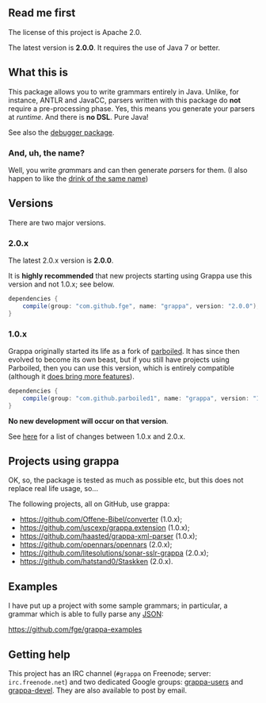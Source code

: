 ## Read me first

The license of this project is Apache 2.0.

The latest version is **2.0.0**. It requires the use of Java 7 or better.

## What this is

This package allows you to write grammars entirely in Java. Unlike, for instance, ANTLR and JavaCC,
parsers written with this package do **not** require a pre-processing phase. Yes, this means you
generate your parsers at _runtime_. And there is **no DSL**. Pure Java!

See also the [debugger package](https://github.com/fge/grappa-debugger).

### And, uh, the name?

Well, you write <i>gra</i>mmars and can then generate <i>pa</i>rsers for them. (I also happen to
like the [drink of the same name](http://www.istitutograppa.org/))

## Versions

There are two major versions.

### 2.0.x

The latest 2.0.x version is **2.0.0**.

It is **highly recommended** that new projects starting using Grappa use this
version and not 1.0.x; see below.

```groovy
dependencies {
    compile(group: "com.github.fge", name: "grappa", version: "2.0.0");
}
```

### 1.0.x

Grappa originally started its life as a fork of
[parboiled](https://github.com/sirthias/parboiled). It has since then evolved to
become its own beast, but if you still have projects using Parboiled, then you
can use this version, which is entirely compatible (although it [does bring more
features](https://github.com/fge/grappa/wiki/Overview:-grappa-1.0.x-vs-parboiled-java)).

```groovy
dependencies {
    compile(group: "com.github.parboiled1", name: "grappa", version: "1.0.4");
}
```

**No new development will occur on that version**.

See [here](https://github.com/fge/grappa/wiki/Changes-from-grappa-1.0.x) for a
list of changes between 1.0.x and 2.0.x.

## Projects using grappa

OK, so, the package is tested as much as possible etc, but this does not replace real life usage,
so...

The following projects, all on GitHub, use grappa:

* https://github.com/Offene-Bibel/converter (1.0.x);
* https://github.com/uscexp/grappa.extension (1.0.x);
* https://github.com/haasted/grappa-xml-parser (1.0.x);
* https://github.com/opennars/opennars (2.0.x);
* https://github.com/litesolutions/sonar-sslr-grappa (2.0.x);
* https://github.com/hatstand0/Staskken (2.0.x).

## Examples

I have put up a project with some sample grammars; in particular, a grammar
which is able to fully parse any [JSON](http://tools.ietf.org/html/rfc7159):

https://github.com/fge/grappa-examples

## Getting help

This project has an IRC channel (`#grappa` on Freenode; server: `irc.freenode.net`) and two
dedicated Google groups: [grappa-users](http://groups.google.com/d/forum/grappa-users) and
[grappa-devel](http://groups.google.com/d/forum/grappa-devel). They are also available to post by
email.

